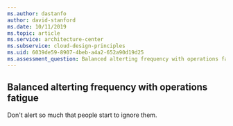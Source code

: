 ```yaml
---
ms.author: dastanfo
author: david-stanford
ms.date: 10/11/2019
ms.topic: article
ms.service: architecture-center
ms.subservice: cloud-design-principles
ms.uid: 6039de59-8907-4beb-a4a2-652a90d19d25
ms.assessment_question: Balanced alterting frequency with operations fatigue
---
```

## Balanced alterting frequency with operations fatigue

Don't alert so much that people start to ignore them.
